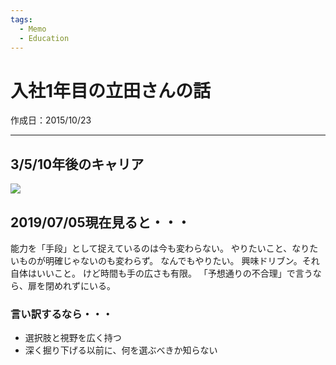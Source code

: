 ```yaml
---
tags:
  - Memo
  - Education
---
```


# 入社1年目の立田さんの話
作成日：2015/10/23

---
## 3/5/10年後のキャリア

![](https://i.imgur.com/K8xr5qE.jpg)

## 2019/07/05現在見ると・・・
能力を「手段」として捉えているのは今も変わらない。
やりたいこと、なりたいものが明確じゃないのも変わらず。
なんでもやりたい。
興味ドリブン。それ自体はいいこと。
けど時間も手の広さも有限。
「予想通りの不合理」で言うなら、扉を閉めれずにいる。

### 言い訳するなら・・・
* 選択肢と視野を広く持つ
* 深く掘り下げる以前に、何を選ぶべきか知らない